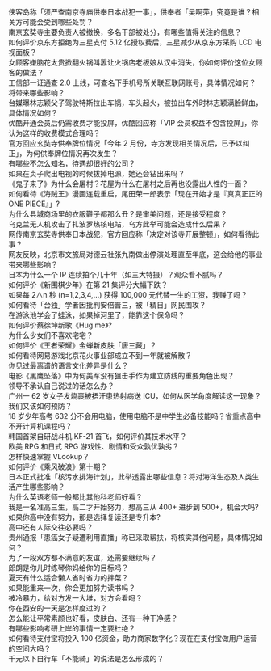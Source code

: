 侠客岛称「须严查南京寺庙供奉日本战犯一事」，供奉者「吴啊萍」究竟是谁？相关方可能会受到哪些处罚？  
南京玄奘寺主要负责人被撤换，多名干部被处分，有哪些值得关注的信息？  
如何评价京东方拒绝为三星支付 5.12 亿授权费后，三星减少从京东方采购 LCD 电视面板？  
女顾客嫌脑花太贵掀翻火锅叫嚣让火锅店老板娘从汉中消失，你如何评价这位女顾客的做法？  
工信部一证通查 2.0 上线，可查名下手机号所关联互联网账号，具体情况如何？将带来哪些影响？  
台媒曝林志颖父子驾驶特斯拉出车祸，车头起火，被拉出车外时林志颖满脸鲜血，具体情况如何？  
优酷开通会员后仍需收费才能投屏，优酷回应称「VIP 会员权益不包含投屏」，你认为这样的收费模式合理吗？  
官方回应玄奘寺供奉牌位情况「今年 2 月份，寺方发现相关情况后，已予以纠正」，为何供奉牌位情况再次发生？  
有哪些不怎么知名，待遇却很好的公司？  
如果在贞子爬出电视的时候拔掉电源，她还会钻出来吗？  
《鬼子来了》为什么会屠村？花屋为什么在屠村之后再也没露出人性的一面？  
如何看待《海贼王》漫画连载重启，尾田荣一郎表示「现在开始才是『真真正正的 ONE PIECE』」?  
为什么县城商场里的衣服鞋子都那么丑？是审美问题，还是接受程度？  
乌克兰无人机攻击了扎波罗热核电站，乌方此举可能会造成什么后果？  
网传南京玄奘寺供奉日本战犯，官方回应称「决定对该寺开展整顿」，如何看待此事？  
网友反映，北京市文旅局对德云社张九南做出停演处理直至年底，这会给他的事业带来哪些影响？  
日本为什么一个 IP 连续拍个几十年（如三大特摄）？观众看不腻吗？  
如何评价《新围棋少年》在第 21 集评分大幅下跌？  
如果每 2∧n 秒 (n=1,2,3,4,…) 获得 100,000 元代替一生的工资，我赚了吗？  
如何看待「台独」学者因批判安倍晋三，被「精日」网民围攻？  
在游泳池学会了蛙泳，如果掉河里了，能靠这个保命吗？  
如何评价蔡徐坤新歌《Hug me》?  
为什么少女们不喜欢宅宅？  
如何评价《王者荣耀》金蝉新皮肤「唐三藏」？  
如何看待网易游戏北京花火事业部成立不到一年就被解散？  
你见过最离谱的语言文化差异是什么？  
电影《黑鹰坠落》中为何美军没有狙击手作为建立防线的重要角色出现？  
领导不承认自己说过的话怎么办？  
广州一 62 岁女子发烧裹被捂汗患热射病送 ICU，如何从医学角度解读这一现象？我们又该如何预防？  
18 岁少年高考 632 分不会用电脑，使用电脑不是中学生必备技能吗？省重点高中不开计算机课程吗？  
韩国首架自研战斗机 KF-21 首飞，如何评价其技术水平？  
欧美 RPG 和日式 RPG 游戏性、剧情和受众孰优孰劣？  
怎样快速掌握 VLookup？  
如何评价《乘风破浪》第十期？  
日本正式批准「核污水排海计划」，此举透露出哪些信息？将对海洋生态及人类生活产生哪些影响？  
为什么英语老师一般都比其他科老师好看？  
我是一名准高三生，高二才开始努力，想高三从 400+ 进步到 500+，机会大吗?  
如果你高中没有努力，那是选择复读还是专升本?  
高中还有人际交往必要吗？  
贵州通报「患癌女子疑遭利用直播」称已采取帮扶，将核实其他问题，具体情况如何？  
为了一段双方都不满意的友谊，还需要继续吗？  
郎朗是你儿时练琴你妈给你的目标吗？  
夏天有什么适合懒人省时省力的拌菜？  
如果能重来一次，你会更加努力读书吗？  
被冷暴力，给对方发一大堆，对方会看吗？  
你在西安的一天是怎样度过的？  
怎么能让平常素颜也好看，皮肤白、还有一种干净感？  
有哪些影响考研上岸的事情一定要杜绝？  
如何看待支付宝将投入 100 亿资金，助力商家数字化？现在在支付宝做用户运营的空间大吗？  
千元以下自行车「不能骑」的说法是怎么形成的？  
